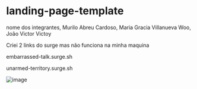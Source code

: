# landing-page-template
nome dos integrantes, Murilo Abreu Cardoso, Maria Gracia Villanueva Woo, João Victor Victoy

Criei 2 links do surge  mas não funciona na minha maquina

embarrassed-talk.surge.sh

unarmed-territory.surge.sh


![image](https://user-images.githubusercontent.com/102674086/172084844-314abf8b-fd38-4806-8e49-9f7f26b77e5a.png)
